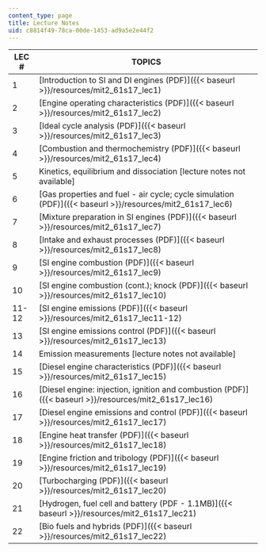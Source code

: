 ```yaml
---
content_type: page
title: Lecture Notes
uid: c8814f49-78ca-00de-1453-ad9a5e2e44f2
---
```


| LEC # | TOPICS |
| --- | --- |
| 1 | [Introduction to SI and DI engines (PDF)]({{< baseurl >}}/resources/mit2_61s17_lec1) |
| 2 | [Engine operating characteristics (PDF)]({{< baseurl >}}/resources/mit2_61s17_lec2) |
| 3 | [Ideal cycle analysis (PDF)]({{< baseurl >}}/resources/mit2_61s17_lec3) |
| 4 | [Combustion and thermochemistry (PDF)]({{< baseurl >}}/resources/mit2_61s17_lec4) |
| 5 | Kinetics, equilibrium and dissociation \[lecture notes not available\] |
| 6 | [Gas properties and fuel - air cycle; cycle simulation (PDF)]({{< baseurl >}}/resources/mit2_61s17_lec6) |
| 7 | [Mixture preparation in SI engines (PDF)]({{< baseurl >}}/resources/mit2_61s17_lec7) |
| 8 | [Intake and exhaust processes (PDF)]({{< baseurl >}}/resources/mit2_61s17_lec8) |
| 9 | [SI engine combustion (PDF)]({{< baseurl >}}/resources/mit2_61s17_lec9) |
| 10 | [SI engine combustion (cont.); knock (PDF)]({{< baseurl >}}/resources/mit2_61s17_lec10) |
| 11-12 | [SI engine emissions (PDF)]({{< baseurl >}}/resources/mit2_61s17_lec11-12) |
| 13 | [SI engine emissions control (PDF)]({{< baseurl >}}/resources/mit2_61s17_lec13) |
| 14 | Emission measurements \[lecture notes not available\] |
| 15 | [Diesel engine characteristics (PDF)]({{< baseurl >}}/resources/mit2_61s17_lec15) |
| 16 | [Diesel engine: injection, ignition and combustion (PDF)]({{< baseurl >}}/resources/mit2_61s17_lec16) |
| 17 | [Diesel engine emissions and control (PDF)]({{< baseurl >}}/resources/mit2_61s17_lec17) |
| 18 | [Engine heat transfer (PDF)]({{< baseurl >}}/resources/mit2_61s17_lec18) |
| 19 | [Engine friction and tribology (PDF)]({{< baseurl >}}/resources/mit2_61s17_lec19) |
| 20 | [Turbocharging (PDF)]({{< baseurl >}}/resources/mit2_61s17_lec20) |
| 21 | [Hydrogen, fuel cell and battery (PDF - 1.1MB)]({{< baseurl >}}/resources/mit2_61s17_lec21) |
| 22 | [Bio fuels and hybrids (PDF)]({{< baseurl >}}/resources/mit2_61s17_lec22)
